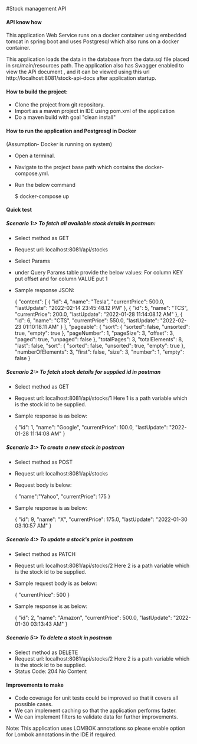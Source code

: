 #Stock management API

#### API know how
This application Web Service runs on a docker container using embedded tomcat in spring boot
and uses Postgresql which also runs on a docker container.

This application loads the data in the database from the data.sql file placed in src/main/resources path.
The application also has Swagger enabled to view the APi document , and it can be viewed using this url 
http://localhost:8081/stock-api-docs after application startup.

#### How to build the project:
- Clone the project from git repository.
- Import as a maven project in IDE using pom.xml of the application
- Do a maven build with goal "clean install"

#### How to run the application and Postgresql in Docker
(Assumption- Docker is running on system)
- Open a terminal.
- Navigate to the project base path which contains the docker-compose.yml.
- Run the below command

	$ docker-compose up


#### Quick test
##### Scenario 1:> To fetch all available stock details in postman:

- Select method as GET
- Request url: localhost:8081/api/stocks
- Select Params
- under Query Params table provide the below values:
	For column KEY put offset and for column VALUE put 1

- Sample response JSON:

	{
	  "content": [
	    {
	      "id": 4,
	      "name": "Tesla",
	      "currentPrice": 500.0,
	      "lastUpdate": "2022-02-14 23:45:48.12 PM"
	    },
	    {
	      "id": 5,
	      "name": "TCS",
	      "currentPrice": 200.0,
	      "lastUpdate": "2022-01-28 11:14:08.12 AM"
	    },
	    {
	      "id": 6,
	      "name": "CTS",
	      "currentPrice": 550.0,
	      "lastUpdate": "2022-02-23 01:10:18.11 AM"
	    }
	  ],
	  "pageable": {
	    "sort": {
	      "sorted": false,
	      "unsorted": true,
	      "empty": true
	    },
	    "pageNumber": 1,
	    "pageSize": 3,
	    "offset": 3,
	    "paged": true,
	    "unpaged": false
	  },
	  "totalPages": 3,
	  "totalElements": 8,
	  "last": false,
	  "sort": {
	    "sorted": false,
	    "unsorted": true,
	    "empty": true
	  },
	  "numberOfElements": 3,
	  "first": false,
	  "size": 3,
	  "number": 1,
	  "empty": false
	}

##### Scenario 2:> To fetch stock details for supplied id in postman

- Select method as GET
- Request url: localhost:8081/api/stocks/1
  Here 1 is a path variable which is the stock id to be supplied.

- Sample response is as below:

	{
	    "id": 1,
	    "name": "Google",
	    "currentPrice": 100.0,
	    "lastUpdate": "2022-01-28 11:14:08 AM"
	}

##### Scenario 3:> To create a new stock in postman

- Select method as POST
- Request url: localhost:8081/api/stocks
- Request body is below:

	{
        "name":"Yahoo",
        "currentPrice": 175
    }

- Sample response is as below:

	{
	    "id": 9,
	    "name": "X",
	    "currentPrice": 175.0,
	    "lastUpdate": "2022-01-30 03:10:57 AM"
	}
	
##### Scenario 4:> To update a stock's price in postman

- Select method as PATCH
- Request url: localhost:8081/api/stocks/2
  Here 2 is a path variable which is the stock id to be supplied.
- Sample request body is as below:

	{
        "currentPrice": 500
    }

- Sample response is as below:

	{
	    "id": 2,
	    "name": "Amazon",
	    "currentPrice": 500.0,
	    "lastUpdate": "2022-01-30 03:13:43 AM"
	}

##### Scenario 5:> To delete a stock in postman

- Select method as DELETE
- Request url: localhost:8081/api/stocks/2
  Here 2 is a path variable which is the stock id to be supplied.
- Status Code: 204 No Content

#### Improvements to make

- Code coverage for unit tests could be improved so that it covers all possible cases.
- We can implement caching so that the application performs faster.
- We can implement filters to validate data for further improvements.

Note: This application uses LOMBOK annotations so please enable option for Lombok annotations in the IDE if required.